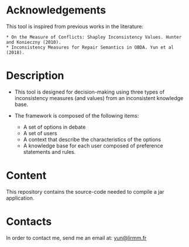 Acknowledgements
==================

This tool is inspired from previous works in the literature:

    * On the Measure of Conflicts: Shapley Inconsistency Values. Hunter and Konieczny (2010).
    * Inconsistency Measures for Repair Semantics in OBDA. Yun et al (2018).

Description
==================

* This tool is designed for decision-making using three types of inconsistency measures (and values) from an inconsistent knowledge base.

* The framework is composed of the following items:
    * A set of options in debate
    * A set of users
    * A context that describe the characteristics of the options
    * A knowledge base for each user composed of preference statements and rules.

Content
==================

This repository contains the source-code needed to compile a jar application.


Contacts
==================

In order to contact me, send me an email at: yun@lirmm.fr
